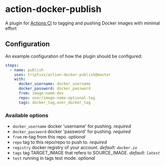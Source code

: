 # action-docker-publish
A plugin for [Actions CI](https://github.com/features/actions) to tagging and pushing Docker images with minimal effort

## Configuration

An example configuration of how the plugin should be configured:
```yaml
steps:
  - name: publish
    uses: triptixx/action-docker-publish@master
    with:
      docker_username: docker_username
      docker_password: docker_password
      from: image-name-dev
      repo: user/image-name:optional-tag
      tags: docker_tag,over_docker_tag
```

### Available options
- `docker_username`    docker 'username' for pushing. _required_
- `docker_password`    docker 'password' for pushing. _required_
- `from`               re-tag from this repo. _optional_
- `repo`               tag to this repo/repo to push to. _required_
- `registry`           docker registry of your account. _default: `docker.io`_
- `tags`               tag TARGET_IMAGE that refers to SOURCE_IMAGE. _default: `latest`_
- `test`               running in tags test mode. _optional_
